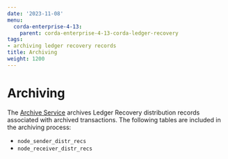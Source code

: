 ```yaml
---
date: '2023-11-08'
menu:
  corda-enterprise-4-13:
    parent: corda-enterprise-4-13-corda-ledger-recovery
tags:
- archiving ledger recovery records
title: Archiving
weight: 1200
---
```


# Archiving

The [Archive Service](../archiving/archiving-setup.md) archives Ledger Recovery distribution
records associated with archived transactions. The following tables are included in the archiving process:
* `node_sender_distr_recs`
* `node_receiver_distr_recs`

